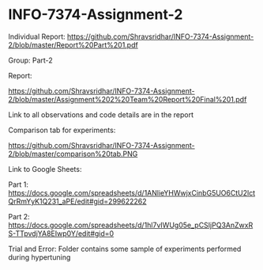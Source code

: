 # INFO-7374-Assignment-2

Individual Report:
https://github.com/Shravsridhar/INFO-7374-Assignment-2/blob/master/Report%20Part%201.pdf

Group: Part-2
 
Report:

https://github.com/Shravsridhar/INFO-7374-Assignment-2/blob/master/Assignment%202%20Team%20Report%20Final%201.pdf

Link to all observations and code details are in the report

Comparison tab for experiments: 

https://github.com/Shravsridhar/INFO-7374-Assignment-2/blob/master/comparison%20tab.PNG

Link to Google Sheets:

Part 1:
https://docs.google.com/spreadsheets/d/1ANlieYHWwjxCinbG5UO6CtU2lctQrRmYyK1Q231_aPE/edit#gid=299622262

Part 2:
https://docs.google.com/spreadsheets/d/1hl7vIWUg05e_pCSIjPQ3AnZwxRS-TTpvdjYA8EIwp0Y/edit#gid=0

Trial and Error: Folder contains some sample of experiments performed during hypertuning
